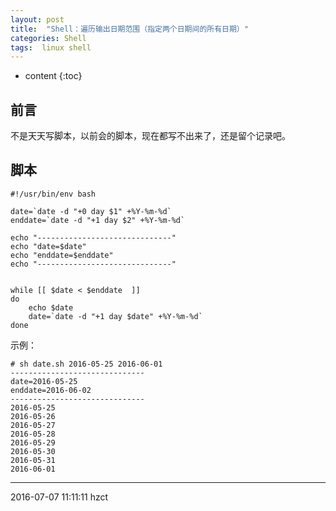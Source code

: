 ```yaml
---
layout: post
title:  "Shell：遍历输出日期范围（指定两个日期间的所有日期）"
categories: Shell
tags:  linux shell
---
```


* content
{:toc}

## 前言

不是天天写脚本，以前会的脚本，现在都写不出来了，还是留个记录吧。




## 脚本

```
#!/usr/bin/env bash

date=`date -d "+0 day $1" +%Y-%m-%d`
enddate=`date -d "+1 day $2" +%Y-%m-%d`

echo "------------------------------"
echo "date=$date"
echo "enddate=$enddate"
echo "------------------------------"


while [[ $date < $enddate  ]]
do
    echo $date
    date=`date -d "+1 day $date" +%Y-%m-%d`
done
```

示例：

```
# sh date.sh 2016-05-25 2016-06-01
------------------------------
date=2016-05-25
enddate=2016-06-02
------------------------------
2016-05-25
2016-05-26
2016-05-27
2016-05-28
2016-05-29
2016-05-30
2016-05-31
2016-06-01

```



******
2016-07-07 11:11:11 hzct